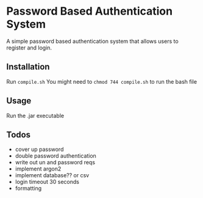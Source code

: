 # Password Based Authentication System
A simple password based authentication system that allows users to register and login.

## Installation
Run `compile.sh`
You might need to `chmod 744 compile.sh` to run the bash file

## Usage
Run the .jar executable

## Todos
- cover up password
- double password authentication
- write out un and password reqs
- implement argon2
- implement database?? or csv
- login timeout 30 seconds
- formatting